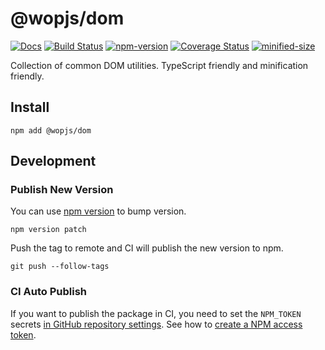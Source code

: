 # @wopjs/dom

[![Docs](https://img.shields.io/badge/Docs-read-%23fdf9f5)](https://wopjs.github.io/dom)
[![Build Status](https://github.com/wopjs/dom/actions/workflows/build.yml/badge.svg)](https://github.com/wopjs/dom/actions/workflows/build.yml)
[![npm-version](https://img.shields.io/npm/v/@wopjs/dom.svg)](https://www.npmjs.com/package/@wopjs/dom)
[![Coverage Status](https://img.shields.io/coverallsCoverage/github/wopjs/dom)](https://coveralls.io/github/wopjs/dom)
[![minified-size](https://img.shields.io/bundlephobia/minzip/@wopjs/dom)](https://bundlephobia.com/package/@wopjs/dom)

Collection of common DOM utilities. TypeScript friendly and minification friendly.

## Install

```
npm add @wopjs/dom
```

## Development

### Publish New Version

You can use [npm version](https://docs.npmjs.com/cli/v10/commands/npm-version) to bump version.

```
npm version patch
```

Push the tag to remote and CI will publish the new version to npm.

```
git push --follow-tags
```

### CI Auto Publish

If you want to publish the package in CI, you need to set the `NPM_TOKEN` secrets [in GitHub repository settings](https://docs.github.com/en/actions/security-for-github-actions/security-guides/using-secrets-in-github-actions#creating-secrets-for-a-repository). See how to [create a NPM access token](https://docs.npmjs.com/creating-and-viewing-access-tokens).
